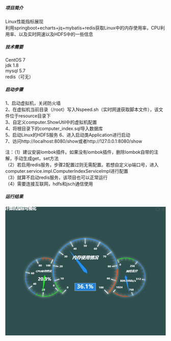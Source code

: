 ##### 项目简介

Linux性能指标展现  
利用springboot+echarts+jq+mybatis+redis获取Linux中的内存使用率，CPU利用率、以及实时网速以及HDFS中的一些信息

##### 技术需要

CentOS 7  
jdk 1.8  
mysql 5.7  
redis（可无）

##### 启动步骤

1、启动虚拟机，关闭防火墙  
2、在虚拟机当前目录（/root）写入Nspeed.sh（实时网速获取脚本文件），该文件位于resource目录下  
3、自定义computer.ShowUtil中的虚拟机配置  
4、将根目录下的computer_index.sql导入数据库   
5、启动Linux的HDFS服务
6、进入启动类Application进行启动  
7、访问http://localhost:8080/show或者http://127.0.0.1:8080/show  
 

注：（1）建议安装lombok插件。如果没有lombok插件，删除lombok自带的注解，手动生成get，set方法  
	（2）若启用redis服务，步骤2配置过则无需配置。若想自定义ip端口号，进入
computer.service.impl.ComputerIndexServiceImpl进行配置  
	（3）就算不启动redis服务，该项目也可以正常运行  
	（4）需要连接互联网，hdfs和jsch通信使用

##### 运行结果  
![计算机指标](https://raw.githubusercontent.com/bigli97/computer/master/src/main/resources/image/%E8%AE%A1%E7%AE%97%E6%9C%BA%E6%8C%87%E6%A0%87.gif)
